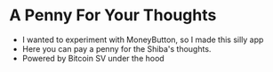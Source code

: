 # A Penny For Your Thoughts

- I wanted to experiment with MoneyButton, so I made this silly app
- Here you can pay a penny for the Shiba's thoughts.
- Powered by Bitcoin SV under the hood
